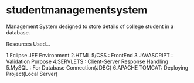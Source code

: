 # studentmanagementsystem

Management System designed to store details of college student in a database.

Resources Used...

1.Eclipse JEE Environment
2.HTML 5/CSS : FrontEnd
3.JAVASCRIPT : Validation Purpose
4.SERVLETS : Client-Server Response Handling
5.MySQL : For Database Connection(JDBC)
6.APACHE TOMCAT: Deploying Project(Local Server)
